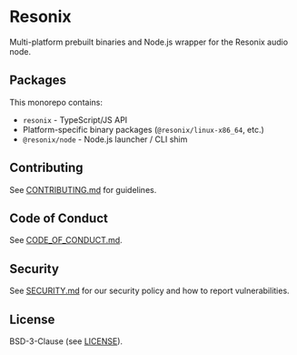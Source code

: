 # Resonix

Multi-platform prebuilt binaries and Node.js wrapper for the Resonix audio node.

## Packages

This monorepo contains:

- `resonix` - TypeScript/JS API
- Platform-specific binary packages (`@resonix/linux-x86_64`, etc.)
- `@resonix/node` - Node.js launcher / CLI shim

## Contributing

See [CONTRIBUTING.md](CONTRIBUTING.md) for guidelines.

## Code of Conduct

See [CODE_OF_CONDUCT.md](CODE_OF_CONDUCT.md).

## Security

See [SECURITY.md](SECURITY.md) for our security policy and how to report vulnerabilities.

## License

BSD-3-Clause (see [LICENSE](LICENSE)).

